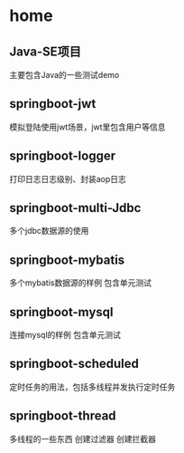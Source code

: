# home
## Java-SE项目
主要包含Java的一些测试demo

## springboot-jwt
模拟登陆使用jwt场景，jwt里包含用户等信息

## springboot-logger
打印日志日志级别、封装aop日志

## springboot-multi-Jdbc
多个jdbc数据源的使用

## springboot-mybatis
多个mybatis数据源的样例
包含单元测试

## springboot-mysql
连接mysql的样例
包含单元测试

## springboot-scheduled
定时任务的用法，包括多线程并发执行定时任务

## springboot-thread
多线程的一些东西
创建过滤器 创建拦截器
